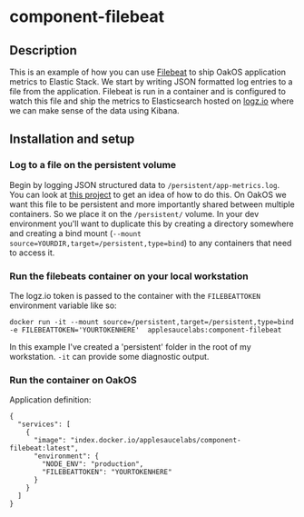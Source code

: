 # component-filebeat

## Description
This is an example of how you can use [Filebeat](https://www.elastic.co/guide/en/beats/filebeat/current/index.html) to ship OakOS application metrics to Elastic Stack.  We start by writing JSON formatted log entries to a file from the application.  Filebeat is run in a container and is configured to watch this file and ship the metrics to Elasticsearch hosted on [logz.io](https://logz.io/) where we can make sense of the data using Kibana.

## Installation and setup

### Log to a file on the persistent volume
Begin by logging JSON structured data to `/persistent/app-metrics.log`.  You can look at [this project](https://github.com/shermanhuman/metrics-canon) to get an idea of how to do this.  On OakOS we want this file to be persistent and more importantly shared between multiple containers.  So we place it on the `/persistent/` volume.  In your dev environment you'll want to duplicate this by creating a directory somewhere and creating a bind mount (`--mount source=YOURDIR,target=/persistent,type=bind`) to any containers that need to access it. 

### Run the filebeats container on your local workstation
The logz.io token is passed to the container with the `FILEBEATTOKEN` environment variable like so:

```
docker run -it --mount source=/persistent,target=/persistent,type=bind -e FILEBEATTOKEN='YOURTOKENHERE'  applesaucelabs:component-filebeat
```

In this example I've created a 'persistent' folder in the root of my workstation. `-it` can provide some diagnostic output.

### Run the container on OakOS
Application definition:

```
{
  "services": [
    {
      "image": "index.docker.io/applesaucelabs/component-filebeat:latest",
      "environment": {
        "NODE_ENV": "production",
        "FILEBEATTOKEN": "YOURTOKENHERE"
      }
    }
  ]
}
```